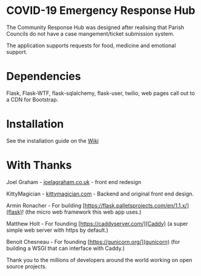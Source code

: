 # COVID-19 Emergency Response Hub

The Community Response Hub was designed after realising that Parish Councils do not have a case mangement/ticket submission system.

The application supports requests for food, medicine and emotional support.

# Dependencies 

Flask, Flask-WTF, flask-sqlalchemy, flask-user, twilio, web pages call out to a CDN for Bootstrap.

# Installation

See the installation guide on the [Wiki](https://github.com/kittymagician/COVID-19-Emergency-Response-Hub/wiki/Installation)


# With Thanks

Joel Graham - [joelagraham.co.uk](http://joelgraham.co.uk) - front end redesign

KittyMagician - [kittymagician.com](https://kittymagician.com) - Backend and original front end design. 

Armin Ronacher - For building [https://flask.palletsprojects.com/en/1.1.x/](flask)! (the micro web framework this web app uses.)

Matthew Holt - For founding [https://caddyserver.com/](Caddy) (a super simple web server with https by default.)

Benoit Chesneau - For founding [https://gunicorn.org/](gunicorn) (for building a WSGI that can interface with Caddy.)

Thank you to the millions of developers around the world working on open source projects.

